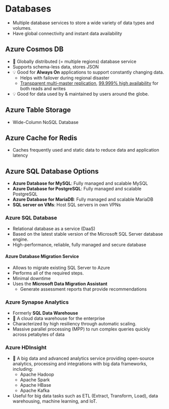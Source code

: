 # Databases

- Multiple database services to store a wide variety of data types and volumes.
- Have global connectivity and instant data availability

## Azure Cosmos DB

- 📝 Globally distributed (= multiple regions) database service
- Supports schema-less data, stores JSON  
- 💡 Good for **Always On** applications to support constantly changing data.
  - Helps with failover during regional disaster
  - [Transparent multi-master replication](https://docs.microsoft.com/en-us/azure/cosmos-db/global-dist-under-the-hood), [99.999% high availability](https://docs.microsoft.com/en-us/azure/cosmos-db/high-availability) for both reads and writes
- 💡 Good for data used by & maintained by users around the globe.

## Azure Table Storage

- Wide-Column NoSQL Database

## Azure Cache for Redis

- Caches frequently used and static data to reduce data and application latency

## Azure SQL Database Options

- **Azure Database for MySQL**: Fully managed and scalable MySQL
- **Azure Database for PostgreSQL**: Fully managed and scalable PostgreSQL
- **Azure Database for MariaDB**: Fully managed and scalable MariaDB
- **SQL server on VMs**: Host SQL servers in own VPNs

### Azure SQL Database

- Relational database as a service (DaaS)
- Based on the latest stable version of the Microsoft SQL Server database engine.
- High-performance, reliable, fully managed and secure database

#### Azure Database Migration Service

- Allows to migrate existing SQL Server to Azure
- Performs all of the required steps.
- Minimal downtime
- Uses the **Microsoft Data Migration Assistant**
  - Generate assessment reports that provide recommendations

### Azure Synapse Analytics

- Formerly **SQL Data Warehouse**
- 📝 A cloud data warehouse for the enterprise
- Characterized by high resiliency through automatic scaling.
- Massive parallel processing (MPP) to run complex queries quickly across petabytes of data

### Azure HDInsight

- 📝 A big data and advanced analytics service providing open-source analytics, processing and integrations with big data frameworks, including:
   - Apache Hadoop
   - Apache Spark
   - Apache HBase
   - Apache Kafka
- Useful for big data tasks such as ETL \(Extract, Transform, Load\), data warehousing, machine learning, and IoT.
